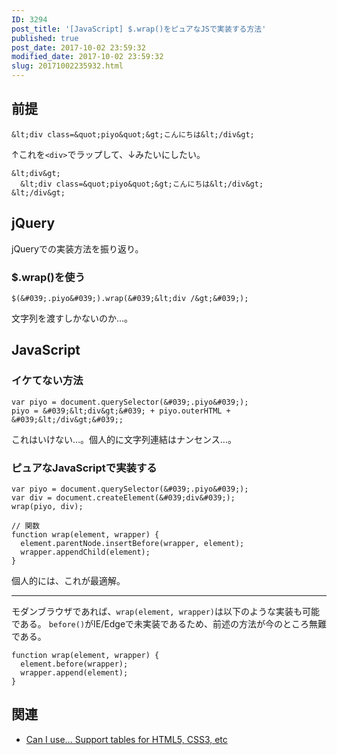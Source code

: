 ```yaml
---
ID: 3294
post_title: '[JavaScript] $.wrap()をピュアなJSで実装する方法'
published: true
post_date: 2017-10-02 23:59:32
modified_date: 2017-10-02 23:59:32
slug: 20171002235932.html
---
```

## 前提
```language-html
&lt;div class=&quot;piyo&quot;&gt;こんにちは&lt;/div&gt;
```

↑これを`<div>`でラップして、↓みたいにしたい。

```language-html
&lt;div&gt;
  &lt;div class=&quot;piyo&quot;&gt;こんにちは&lt;/div&gt;
&lt;/div&gt;
```

<!--more-->

## jQuery

jQueryでの実装方法を振り返り。

### $.wrap()を使う
```language-js
$(&#039;.piyo&#039;).wrap(&#039;&lt;div /&gt;&#039;);
```

文字列を渡すしかないのか…。

## JavaScript
### イケてない方法
```language-js
var piyo = document.querySelector(&#039;.piyo&#039;);
piyo = &#039;&lt;div&gt;&#039; + piyo.outerHTML + &#039;&lt;/div&gt;&#039;;
```

これはいけない…。個人的に文字列連結はナンセンス…。

### ピュアなJavaScriptで実装する
```language-js
var piyo = document.querySelector(&#039;.piyo&#039;);
var div = document.createElement(&#039;div&#039;);
wrap(piyo, div);

// 関数
function wrap(element, wrapper) {
  element.parentNode.insertBefore(wrapper, element);
  wrapper.appendChild(element);
}
```

個人的には、これが最適解。

---

モダンブラウザであれば、`wrap(element, wrapper)`は以下のような実装も可能である。
`before()`がIE/Edgeで未実装であるため、前述の方法が今のところ無難である。

```language-js
function wrap(element, wrapper) {
  element.before(wrapper);
  wrapper.append(element);
}
```

## 関連
* [Can I use… Support tables for HTML5, CSS3, etc](http://caniuse.com/#feat=dom-manip-convenience)